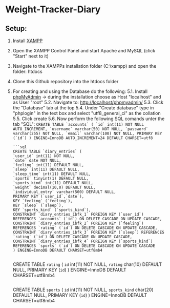 # Weight-Tracker-Diary

## Setup:
1. Install [XAMPP](https://www.apachefriends.org/de/index.html)
2. Open the XAMPP Control Panel and start Apache and MySQL (click "Start" next to it)
3. Navigate to the XAMPPs installation folder (C:\xampp) and open the folder: htdocs
4. Clone this Github repository into the htdocs folder
5. For creating and using the Database do the following:
  5.1. Install [phpMyAdmin](https://www.phpmyadmin.net/) -> during the installation choose as Host "localhost" and as User "root"
  5.2. Navigate to: [http://localhost/phpmyadmin/](http://localhost/phpmyadmin/)
  5.3. Click the "Database" tab at the top
  5.4. Under "Create database" type in "phplogin" in the text box and select "utf8_general_ci" as the collation
  5.5. Click create
  5.6. Now perform the following SQL comands unter the tab "SQL":
       ```
       CREATE TABLE `accounts` (
       `id` int(11) NOT NULL AUTO_INCREMENT,
       `username` varchar(50) NOT NULL,
       `password` varchar(255) NOT NULL,
       `email` varchar(100) NOT NULL,
       PRIMARY KEY (`id`)
       ) ENGINE=InnoDB AUTO_INCREMENT=24 DEFAULT CHARSET=utf8
       ``` 
       
       ```sql
       CREATE TABLE `diary_entries` (
       `user_id` int(11) NOT NULL,
       `date` date NOT NULL,
       `feeling` int(11) DEFAULT NULL,
       `sleep` int(11) DEFAULT NULL,
       `sleep_time` int(11) DEFAULT NULL,
       `sports` tinyint(1) DEFAULT NULL,
       `sports_kind` int(11) DEFAULT NULL,
       `weight` decimal(10,0) DEFAULT NULL,
       `individual_entry` varchar(500) DEFAULT NULL,
       PRIMARY KEY (`user_id`,`date`),
       KEY `feeling` (`feeling`),
       KEY `sleep` (`sleep`),
       KEY `sports_kind` (`sports_kind`),
       CONSTRAINT `diary_entries_ibfk_1` FOREIGN KEY (`user_id`) REFERENCES `accounts` (`id`) ON DELETE CASCADE ON UPDATE CASCADE,
       CONSTRAINT `diary_entries_ibfk_2` FOREIGN KEY (`feeling`) REFERENCES `rating` (`id`) ON DELETE CASCADE ON UPDATE CASCADE,
       CONSTRAINT `diary_entries_ibfk_3` FOREIGN KEY (`sleep`) REFERENCES `rating` (`id`) ON DELETE CASCADE ON UPDATE CASCADE,
       CONSTRAINT `diary_entries_ibfk_4` FOREIGN KEY (`sports_kind`) REFERENCES `sports` (`id`) ON DELETE CASCADE ON UPDATE CASCADE
       ) ENGINE=InnoDB DEFAULT CHARSET=utf8mb4
      ``` 
      
      ```
      CREATE TABLE `rating` (
       `id` int(11) NOT NULL,
       `rating` char(10) DEFAULT NULL,
       PRIMARY KEY (`id`)
      ) ENGINE=InnoDB DEFAULT CHARSET=utf8mb4
      ```
      
      ```    	
      CREATE TABLE `sports` (
       `id` int(11) NOT NULL,
       `sports_kind` char(20) DEFAULT NULL,
       PRIMARY KEY (`id`)
      ) ENGINE=InnoDB DEFAULT CHARSET=utf8mb4
      ``` 

    


